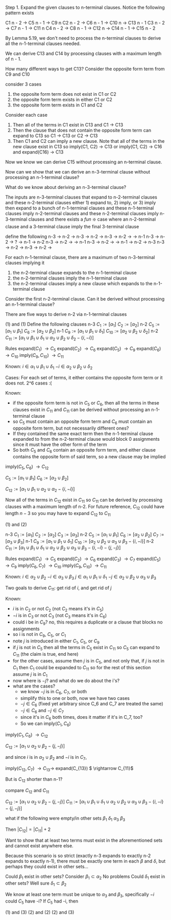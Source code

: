 Step 1. Expand the given clauses to n-terminal clauses. Notice the following pattern exists

C1 n - 2 -> C5 n - 1 -> C9 n
C2 n - 2 -> C6 n - 1 -> C10 n -> C13 n - 1
C3 n - 2 -> C7 n - 1 -> C11 n 
C4 n - 2 -> C8 n - 1 -> C12 n -> C14 n - 1 -> C15 n - 2

By Lemma 5.19, we don't need to process the n-terminal clauses to derive all the n-1-terminal clauses needed.

We can derive C13 and C14 by processing clauses with a maximum length of n - 1.

How many different ways to get C13?
Consider the opposite form term from C9 and C10

consider 3 cases
1. the opposite form term does not exist in C1 or C2
2. the opposite form term exists in either C1 or C2
3. the opposite form term exists in C1 and C2

Consider each case

1. Then all of the terms in C1 exist in C13 and 
C1 -> C13
2. Then the clause that does not contain the opposite form term can expand to C13 so
C1 -> C13 or 
C2 -> C13
3. Then C1 and C2 can imply a new clause. Note that all of the terms in the new clause exist in C13 so
imply(C1, C2) -> C13 or
imply(C1, C2) -> C16 and expand(C16) -> C13

Now we know we can derive C15 without processing an n-terminal clause. 

Now can we show that we can derive an n-3-terminal clause without processing an n-1-terminal clause?

What do we know about deriving an n-3-terminal clause?

The inputs are n-3-terminal clauses that expand to n-2-terminal clauses
and 
these n-2-terminal clauses either 1) expand to, 2) imply, or 3) imply then expand to a bunch of n-1-terminal clauses and
these n-1-terminal clauses imply n-2-terminal clauses and
these n-2-terminal clauses imply n-3-terminal clauses
and there exists a *fun* :sparkle: case where an n-2-terminal clause and a 3-terminal clause imply the final 3-terminal clause

define the following 
n-3 -> n-2 -> 
n-3 -> n-2 -> 
n-3 -> n-2 ->    -> n-1
n-3 -> n-2 ->  ? -> n-1 -> n-2
n-3 -> n-2 ->    -> n-1
n-3 -> n-2 ->    -> n-1 -> n-2 -> n-3
n-3 -> n-2 -> 
n-3 -> n-2 -> 

For each n-1-terminal clause, there are a maximum of two n-3-terminal clauses implying it
1. the n-2-terminal clause expands to the n-1-terminal clause
2. the n-2-terminal clauses imply the n-1-terminal clause
3. the n-2-terminal clauses imply a new clause which expands to the n-1-terminal clause

Consider the first n-2-terminal clause. Can it be derived without processing an n-1-terminal clause?

There are five ways to derive n-2 via n-1-terminal clauses

(1) and (1)
Define the following clauses
n-3
$C_1 := [\alpha_1]$
$C_2 := [\alpha_2]$
n-2
$C_5 := [\alpha_1 \cup \beta_1]$
$C_6 := [\alpha_2 \cup \beta_2]$
n-1
$C_9 := [\alpha_1 \cup \beta_1 \cup \delta_1]$
$C_{10} := [\alpha_2 \cup \beta_2 \cup \delta_2 ]$
n-2
$C_{11} := [\alpha_1 \cup \beta_1 \cup \delta_1 \cup \alpha_2 \cup \beta_2 \cup \delta_2 - \{i , -i\}]$

Rules
expand($C_1$) $\rightarrow C_5$
expand($C_2$) $\rightarrow C_6$
expand($C_5$) $\rightarrow C_9$
expand($C_6$) $\rightarrow C_{10}$
imply($C_9, C_{10}$) $\rightarrow C_{11}$ 

Known: 
$i \in \alpha_1 \cup \beta_1 \cup \delta_1$
$-i \in \alpha_2 \cup \beta_2 \cup \delta_2$

Cases:
For each set of terms, it either contains the opposite form term or it does not.
2^6 cases \:(

Known:
 - if the opposite form term is not in $C_5$ or $C_6$, then all the terms in these clauses exist in $C_11$ and $C_11$ can be derived without processing an n-1-terminal clause
 - so $C_5$ must contain an opposite form term and $C_6$ must contain an opposite form term, but not necessarily different ones?
 - If they contained the same exact term then the n-1-terminal clause expanded to from the n-2-terminal clause would block 0 assignments since it must have the other form of the term
 - So both $C_5$ and $C_6$ contain an opposite form term, and either clause contains the opposite form of said term, so a new clause may be implied

imply($C_5, C_6$) $\rightarrow C_{12}$

$C_5 := [\alpha_1 \cup \beta_1]$
$C_6 := [\alpha_2 \cup \beta_2]$

$C_{12} := [\alpha_1 \cup \beta_1 \cup \alpha_2 \cup \alpha_2 - \{i, -i\}]$

Now all of the terms in $C_{12}$ exist in $C_{11}$ so $C_{11}$ can be derived by processing clauses with a maximum length of n-2.
For future reference, $C_{12}$ could have length $n-3$ so you may have to expand $C_{12}$ to $C_{11}$

(1) and (2)

n-3
$C_1 := [\alpha_1]$
$C_2 := [\alpha_2]$
$C_3 := [\alpha_3]$
n-2
$C_5 := [\alpha_1 \cup \beta_1]$
$C_6 := [\alpha_2 \cup \beta_2]$
$C_7 := [\alpha_3 \cup \beta_3]$
n-1
$C_9 := [\alpha_1 \cup \beta_1 \cup \delta_1]$
$C_{10} := [\alpha_2 \cup \beta_2 \cup \alpha_3 \cup \beta_3 - \{i, -i\}]$
n-2
$C_{11} := [\alpha_1 \cup \beta_1 \cup \delta_1 \cup \alpha_2 \cup \beta_2 \cup \alpha_3 \cup \beta_3 - \{i, -i\} - \{j, -j\}]$

Rules
expand($C_1$) $\rightarrow C_5$
expand($C_2$) $\rightarrow C_6$
expand($C_3$) $\rightarrow C_7$
expand($C_5$) $\rightarrow C_9$
imply($C_6, C_7$) $\rightarrow C_{10}$
imply($C_9, C_{10}$) $\rightarrow C_{11}$ 

Known:
$i \in \alpha_2 \cup \beta_2$
$-i \in \alpha_3 \cup \beta_3$
$j \in \alpha_1 \cup \beta_1 \cup \delta_1$
$-j \in \alpha_2 \cup \beta_2 \cup \alpha_3 \cup \beta_3$

Two goals to derive $C_{11}$: get rid of $i$, and get rid of $j$

Known:
 - $i$ is in $C_2$ or not $C_2$ (not $C_2$ means it's in $C_5$)
 - $-i$ is in $C_3$ or not $C_3$ (not $C_3$ means it's in $C_6$)
 - could i be in $C_9$? no, this requires a duplicate or a clause that blocks no assignments
 - so i is not in $C_9$, $C_5$, or $C_1$
 - note $j$ is introduced in either $C_1$, $C_5$, or $C_9$
 - if $j$ is not in $C_5$ then all the terms in $C_5$ exist in $C_11$ so $C_5$ can expand to $C_11$ (the claim is true, end here)
 - for the other cases, assume then $j$ is in $C_5$, and not only that, if $j$ is not in $C_1$ then $C_1$ could be expanded to $C_11$ so for the rest of this section assume $j$ is in $C_1$
 - now where is $-j$? and what do we do about the i's?
 - what are the cases?
    - we know $-j$ is in $C_6$, $C_7$, or both
    - simplify this to one or both, now we have two cases
    - $-j \in C_6$ (fixed yet arbitrary since C_6 and C_7 are treated the same)
    - $-j \in C_6$ and $-j \in C_7$
    - since it's in $C_6$ both times, does it matter if it's in C_7, too?
    - So we can imply($C_1,C_6$)

imply($C_1,C_6$) $\rightarrow C_{12}$

$C_{12} := [\alpha_1 \cup \alpha_2 \cup \beta_2 - \{j, -j\}]$

and since $i$ is in $\alpha_2 \cup \beta_2$ and $-i$ is in $C_7$, 

imply($C_{12}, C_7$) $\rightarrow C_{13} \rightarrow$ expand(C_{13}) $ \rightarrow C_{11}$ 

But is $C_{12}$ shorter than n-1?

compare $C_{12}$ and $C_{11}$

$C_{12} := [\alpha_1 \cup \alpha_2 \cup \beta_2 - \{j, -j\}]$
$C_{11} := [\alpha_1 \cup \beta_1 \cup \delta_1 \cup \alpha_2 \cup \beta_2 \cup \alpha_3 \cup \beta_3 - \{i, -i\} - \{j, -j\}]$

what if the following were empty/in other sets
$\beta_1$
$\delta_1$
$\alpha_3$
$\beta_3$

Then $|C_{12}| = |C_{11}| + 2$

Want to show that at least two terms must exist in the aforementioned sets and cannot exist anywhere else.

Because this scenario is so strict (exactly n-3 expands to exactly n-2 expands to exactly n-1), there must be exactly one term in each $\beta$ and $\delta$, but perhaps they could exist in other sets...

Could $\beta_1$ exist in other sets? Consider $\beta_1 \subset \alpha_2$
No problems
Could $\delta_1$ exist in other sets? Well sure $\delta_1 \subset \beta_2$

We know at least one term must be unique to $\alpha_3$ and $\beta_3$, specifically $-i$
could $C_5$ have -i?
If $C_5$ had -i, then 

(1) and (3)
(2) and (2)
(2) and (3)